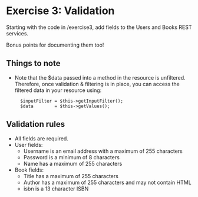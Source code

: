 # Exercise 3: Validation

Starting with the code in /exercise3, add fields to the Users and Books
REST services.

Bonus points for documenting them too!


## Things to note

* Note that the $data passed into a method in the resource is unfiltered.
  Therefore, once validation & filtering is in place, you can access the
  filtered data in your resource using:

        $inputFilter = $this->getInputFilter();
        $data        = $this->getValues();


## Validation rules

* All fields are required.
* User fields:
    * Username is an email address with a maximum of 255 characters
    * Password is a minimum of 8 characters
    * Name has a maximum of 255 characters
* Book fields:
    * Title has a maximum of 255 characters
    * Author has a maximum of 255 characters and may not contain HTML
    * isbn is a 13 character ISBN
